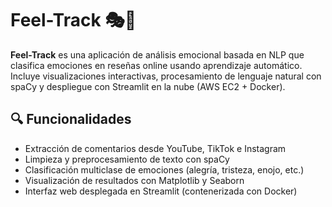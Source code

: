 # Feel-Track 🎭🧠

**Feel-Track** es una aplicación de análisis emocional basada en NLP que clasifica emociones en reseñas online usando aprendizaje automático. Incluye visualizaciones interactivas, procesamiento de lenguaje natural con spaCy y despliegue con Streamlit en la nube (AWS EC2 + Docker).

## 🔍 Funcionalidades

- Extracción de comentarios desde YouTube, TikTok e Instagram
- Limpieza y preprocesamiento de texto con spaCy
- Clasificación multiclase de emociones (alegría, tristeza, enojo, etc.)
- Visualización de resultados con Matplotlib y Seaborn
- Interfaz web desplegada en Streamlit (contenerizada con Docker)
